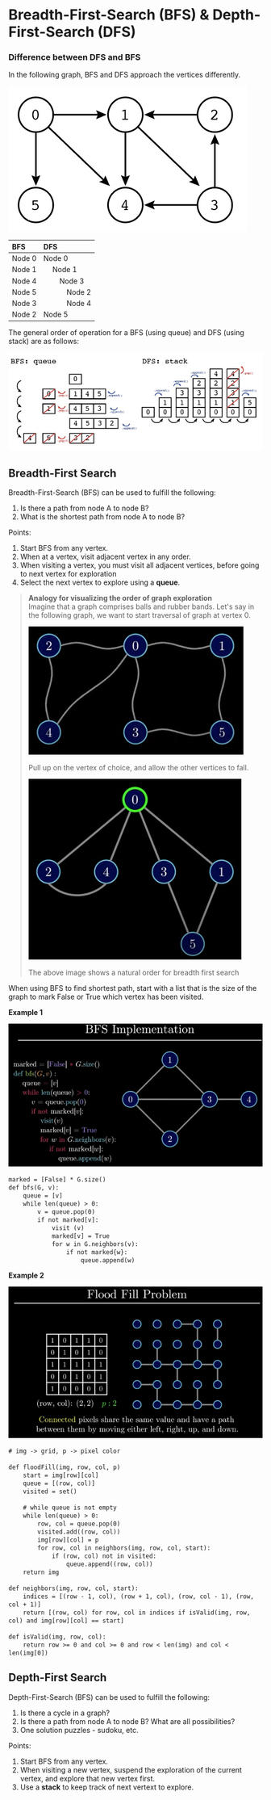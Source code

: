 # Breadth-First-Search (BFS) & Depth-First-Search (DFS)

### Difference between DFS and BFS

In the following graph, BFS and DFS approach the vertices differently. 

![image](./src_img/bfs_dfs_1.jpg)

| BFS    |DFS                            | 
| :----  | :----                         | 
| Node 0 | Node 0                        | 
| Node 1 | &emsp;  Node 1                | 
| Node 4 | &emsp;&emsp;    Node 3        | 
| Node 5 | &emsp;&emsp;&emsp;   Node 2   | 
| Node 3 | &emsp;&emsp;&emsp;  Node 4    | 
| Node 2 | Node 5                        | 

The general order of operation for a BFS (using queue) and DFS (using stack) are as follows:

![image](./src_img/bfs_dfs_2.jpg)

## Breadth-First Search

Breadth-First-Search (BFS) can be used to fulfill the following:
1) Is there a path from node A to node B?
2) What is the shortest path from node A to node B?

Points:
1) Start BFS from any vertex. 
2) When at a vertex, visit adjacent vertex in any order.
3) When visiting a vertex, you must visit all adjacent vertices, before going to next vertex for exploration
4) Select the next vertex to explore using a **queue**.

> __Analogy for visualizing the order of graph exploration__  
> Imagine that a graph comprises balls and rubber bands. 
> Let's say in the following graph, we want to start traversal of graph at vertex 0. 
> 
> ![image](./src_img/bfs_1.jpg)
> 
> Pull up on the vertex of choice, and allow the other vertices to fall. 
> 
> ![image](./src_img/bfs_2.jpg)
> 
> The above image shows a natural order for breadth first search

When using BFS to find shortest path, start with a list that is the size of the graph to mark False or True which vertex has been visited.


__Example 1__

![image](./src_img/bfs_4.jpg)

```
marked = [False] * G.size()
def bfs(G, v):
    queue = [v]
    while len(queue) > 0:
        v = queue.pop(0)
        if not marked[v]:
            visit (v)
            marked[v] = True
            for w in G.neighbors(v):
                if not marked{w}:
                    queue.append(w)
```

__Example 2__


![image](./src_img/bfs_3.jpg)

```
# img -> grid, p -> pixel color

def floodFill(img, row, col, p)
    start = img[row][col]
    queue = [(row, col)]
    visited = set()

    # while queue is not empty
    while len(queue) > 0:   
        row, col = queue.pop(0)
        visited.add((row, col))
        img[row][col] = p
        for row, col in neighbors(img, row, col, start):
            if (row, col) not in visited:
                queue.append((row, col))
    return img

def neighbors(img, row, col, start):
    indices = [(row - 1, col), (row + 1, col), (row, col - 1), (row, col + 1)]
    return [(row, col) for row, col in indices if isValid(img, row, col) and img[row][col] == start]

def isValid(img, row, col):
    return row >= 0 and col >= 0 and row < len(img) and col < len(img[0])

```

## Depth-First Search

Depth-First-Search (BFS) can be used to fulfill the following:
1) Is there a cycle in a graph?
2) Is there a path from node A to node B? What are all possibilities?
3) One solution puzzles - sudoku, etc. 

Points:
1) Start BFS from any vertex. 
2) When visiting a new vertex, suspend the exploration of the current vertex, and explore that new vertex first. 
3) Use a **stack** to keep track of next vertext to explore.